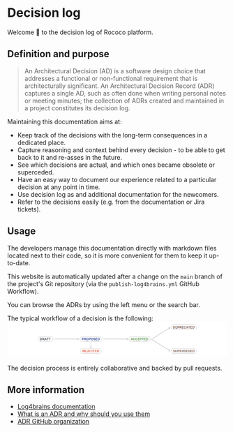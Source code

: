 <!-- This file is the homepage of your Log4brains knowledge base. You are free to edit it as you want -->

# Decision log

Welcome 👋 to the decision log of Rococo platform.

## Definition and purpose

> An Architectural Decision (AD) is a software design choice that addresses a functional or non-functional requirement that is architecturally significant.
> An Architectural Decision Record (ADR) captures a single AD, such as often done when writing personal notes or meeting minutes; the collection of ADRs created and maintained in a project constitutes its decision log.

Maintaining this documentation aims at:

- Keep track of the decisions with the long-term consequences in a dedicated place.  
- Capture reasoning and context behind every decision - to be able to get back to it and re-asses in the future. 
- See which decisions are actual, and which ones became obsolete or superceded.  
- Have an easy way to document our experience related to a particular decision at any point in time.  
- Use decision log as and additional documentation for the newcomers.  
- Refer to the decisions easily (e.g. from the documentation or Jira tickets).

## Usage

The developers manage this documentation directly with markdown files located next to their code, so it is more convenient for them to keep it up-to-date.

This website is automatically updated after a change on the `main` branch of the project's Git repository (via the `publish-log4brains.yml` GitHub Workflow).

You can browse the ADRs by using the left menu or the search bar.

The typical workflow of a decision is the following:
![Decision workflow](/l4b-static/adr-workflow.png)

The decision process is entirely collaborative and backed by pull requests.

## More information

- [Log4brains documentation](https://github.com/thomvaill/log4brains/tree/master#readme)
- [What is an ADR and why should you use them](https://github.com/thomvaill/log4brains/tree/master#-what-is-an-adr-and-why-should-you-use-them)
- [ADR GitHub organization](https://adr.github.io/)
